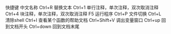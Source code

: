 快捷键	中文名称
Ctrl+R	替换文本
Ctrl+1	单行注释，单次注释，双次取消注释
Ctrl+4	块注释，单次注释，双次取消注释
F5	运行程序
Ctrl+P	文件切换
Ctrl+L	清除shell
Ctrl+I	查看某个函数的帮助文档
Ctrl+Shift+V	调出变量窗口
Ctrl+up	回到文档开头
Ctrl+down	回到文档末尾
